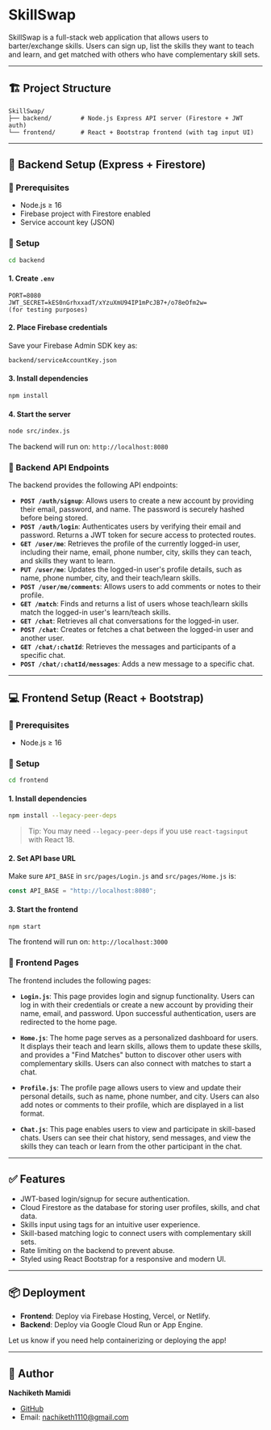 # SkillSwap

SkillSwap is a full-stack web application that allows users to barter/exchange skills. Users can sign up, list the skills they want to teach and learn, and get matched with others who have complementary skill sets.

---

## 🏗 Project Structure

```
SkillSwap/
├── backend/        # Node.js Express API server (Firestore + JWT auth)
└── frontend/       # React + Bootstrap frontend (with tag input UI)
```

---

## 🚀 Backend Setup (Express + Firestore)

### 🔧 Prerequisites

- Node.js ≥ 16
- Firebase project with Firestore enabled
- Service account key (JSON)

### 🔌 Setup

```bash
cd backend
```

#### 1. Create `.env`

```env
PORT=8080
JWT_SECRET=kES0nGrhxxadT/xYzuXmU94IP1mPcJB7+/o78eOfm2w=
(for testing purposes)
```

#### 2. Place Firebase credentials

Save your Firebase Admin SDK key as:

```bash
backend/serviceAccountKey.json
```

#### 3. Install dependencies

```bash
npm install
```

#### 4. Start the server

```bash
node src/index.js
```

The backend will run on: `http://localhost:8080`

### 🔌 Backend API Endpoints

The backend provides the following API endpoints:

- **`POST /auth/signup`**: Allows users to create a new account by providing their email, password, and name. The password is securely hashed before being stored.
- **`POST /auth/login`**: Authenticates users by verifying their email and password. Returns a JWT token for secure access to protected routes.
- **`GET /user/me`**: Retrieves the profile of the currently logged-in user, including their name, email, phone number, city, skills they can teach, and skills they want to learn.
- **`PUT /user/me`**: Updates the logged-in user's profile details, such as name, phone number, city, and their teach/learn skills.
- **`POST /user/me/comments`**: Allows users to add comments or notes to their profile.
- **`GET /match`**: Finds and returns a list of users whose teach/learn skills match the logged-in user's learn/teach skills.
- **`GET /chat`**: Retrieves all chat conversations for the logged-in user.
- **`POST /chat`**: Creates or fetches a chat between the logged-in user and another user.
- **`GET /chat/:chatId`**: Retrieves the messages and participants of a specific chat.
- **`POST /chat/:chatId/messages`**: Adds a new message to a specific chat.

---

## 💻 Frontend Setup (React + Bootstrap)

### 🔧 Prerequisites

- Node.js ≥ 16

### 🔌 Setup

```bash
cd frontend
```

#### 1. Install dependencies

```bash
npm install --legacy-peer-deps
```

> Tip: You may need `--legacy-peer-deps` if you use `react-tagsinput` with React 18.

#### 2. Set API base URL

Make sure `API_BASE` in `src/pages/Login.js` and `src/pages/Home.js` is:

```js
const API_BASE = "http://localhost:8080";
```

#### 3. Start the frontend

```bash
npm start
```

The frontend will run on: `http://localhost:3000`

### 🔌 Frontend Pages

The frontend includes the following pages:

- **`Login.js`**: This page provides login and signup functionality. Users can log in with their credentials or create a new account by providing their name, email, and password. Upon successful authentication, users are redirected to the home page.

- **`Home.js`**: The home page serves as a personalized dashboard for users. It displays their teach and learn skills, allows them to update these skills, and provides a "Find Matches" button to discover other users with complementary skills. Users can also connect with matches to start a chat.

- **`Profile.js`**: The profile page allows users to view and update their personal details, such as name, phone number, and city. Users can also add notes or comments to their profile, which are displayed in a list format.

- **`Chat.js`**: This page enables users to view and participate in skill-based chats. Users can see their chat history, send messages, and view the skills they can teach or learn from the other participant in the chat.

---

## ✅ Features

- JWT-based login/signup for secure authentication.
- Cloud Firestore as the database for storing user profiles, skills, and chat data.
- Skills input using tags for an intuitive user experience.
- Skill-based matching logic to connect users with complementary skill sets.
- Rate limiting on the backend to prevent abuse.
- Styled using React Bootstrap for a responsive and modern UI.

---

## 📦 Deployment

- **Frontend**: Deploy via Firebase Hosting, Vercel, or Netlify.
- **Backend**: Deploy via Google Cloud Run or App Engine.

Let us know if you need help containerizing or deploying the app!

---

## 👤 Author

**Nachiketh Mamidi**

- [GitHub](https://github.com/Nachiketh-Mamidi)
- Email: nachiketh1110@gmail.com

